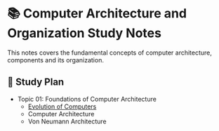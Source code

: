 # :books: Computer Architecture and Organization Study Notes
This notes covers the fundamental concepts of computer architecture, components and its organization.

## :dart: Study Plan
- Topic 01: Foundations of Computer Architecture
    - [Evolution of Computers](https://github.com/jmmarao/computer-architecture-notes/blob/main/week-01-foundations/01-evolution-of-computers.md)
    - Computer Architecture
    - Von Neumann Architecture